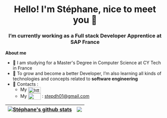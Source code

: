 <h1 align="center"> Hello! I'm Stéphane, nice to meet you 👋</h1>
<h3 align="center">I’m currently working as a Full stack Developer Apprentice at SAP France</h3>

**About me**
- 💼 I am studying for a Master's Degree in Computer Science at CY Tech in France
- 🌱 To grow and become a better Developer, I’m also learning all kinds of technologies and concepts related to **software engineering**
- 💬 Contacts : 
  - My <a href="https://www.linkedin.com/in/step-nguyen/" target="blank"><img align="center" src="https://cdn.jsdelivr.net/npm/simple-icons@3.0.1/icons/linkedin.svg" alt="https://www.linkedin.com/in/step-nguyen/" height="20" width="40" /></a> 
  - My <img align="center" src="https://cdn.jsdelivr.net/npm/simple-icons@3.0.1/icons/gmail.svg" height="20" width="40" /> : stepdh01@gmail.com

| <a href="https://github.com/stephane-nguyen/github-readme-stats"><img align="center" src="https://github-readme-stats.vercel.app/api?username=stephane-nguyen&show_icons=true&include_all_commits=true&theme=transparent&hide_border=true" alt="Stéphane's github stats" /></a> | <a href="https://github.com/stephane-nguyen/github-readme-stats"><img align="center" src="https://github-readme-stats.vercel.app/api/top-langs/?username=stephane-nguyen&layout=compact&theme=transparent&hide_border=true" /></a> |
| ------------- | ------------- |
